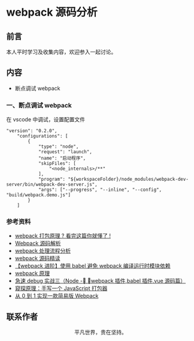 # webpack 源码分析

## 前言

本人平时学习及收集内容，欢迎参入一起讨论。

## 内容

- 断点调试 webpack

### 一、断点调试 webpack

在 vscode 中调试，设置配置文件

```
"version": "0.2.0",
    "configurations": [
        {
            "type": "node",
            "request": "launch",
            "name": "启动程序",
            "skipFiles": [
                "<node_internals>/**"
            ],
            "program": "${workspaceFolder}/node_modules/webpack-dev-server/bin/webpack-dev-server.js",
            "args": ["--progress", "--inline", "--config", "build/webpack.demo.js"]
        }
    ]
```

### 参考资料

- [webpack 打包原理 ? 看完这篇你就懂了 !](https://juejin.im/post/5e116fce6fb9a047ea7472a6)
- [Webpack 源码解析](https://github.com/lihongxun945/diving-into-webpack)
- [webpack 处理流程分析](https://mp.weixin.qq.com/s/1BH90Nn6rfcOfywGpvWwhA)
- [webpack 源码精读](https://mp.weixin.qq.com/s/BuCRMzfmjSZKWk_zhEeVag)
- [【webpack 进阶】使用 babel 避免 webpack 编译运行时模块依赖](https://github.com/alienzhou/blog/issues/18)
- [webpack 原理](https://segmentfault.com/a/1190000015088834)
- [急速 debug 实战三（Node - webpack 插件,babel 插件,vue 源码篇）](https://juejin.im/post/5c6b6defe51d45798b51e4b2)
- [窥探原理：手写一个 JavaScript 打包器](https://juejin.im/post/5e04c935e51d4557ea02c097)
- [从 0 到 1 实现一款简易版 Webpack](https://juejin.im/post/5da56e34f265da5b932e73fa)

## 联系作者

<div align="center">
    <p>
        平凡世界，贵在坚持。
    </p>
    <img :src="$withBase('/about/contact.png')" />
</div>

